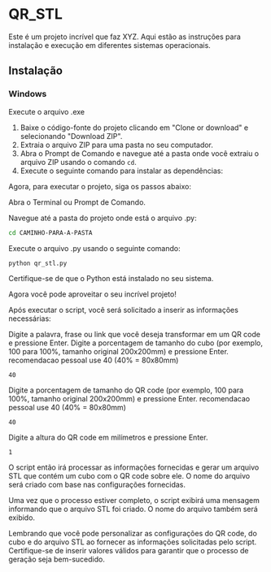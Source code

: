 # QR_STL

Este é um projeto incrível que faz XYZ. Aqui estão as instruções para instalação e execução em diferentes sistemas operacionais.

## Instalação

### Windows

Execute o arquivo .exe

1. Baixe o código-fonte do projeto clicando em "Clone or download" e selecionando "Download ZIP".
2. Extraia o arquivo ZIP para uma pasta no seu computador.
3. Abra o Prompt de Comando e navegue até a pasta onde você extraiu o arquivo ZIP usando o comando `cd`.
4. Execute o seguinte comando para instalar as dependências:


Agora, para executar o projeto, siga os passos abaixo:

Abra o Terminal ou Prompt de Comando.

Navegue até a pasta do projeto onde está o arquivo .py:

```sh
cd CAMINHO-PARA-A-PASTA
```
Execute o arquivo .py usando o seguinte comando:
```sh
python qr_stl.py
```
Certifique-se de que o Python está instalado no seu sistema.

Agora você pode aproveitar o seu incrível projeto!


Após executar o script, você será solicitado a inserir as informações necessárias:

Digite a palavra, frase ou link que você deseja transformar em um QR code e pressione Enter.
Digite a porcentagem de tamanho do cubo (por exemplo, 100 para 100%, tamanho original 200x200mm) e pressione Enter.
recomendacao pessoal use 40 (40% = 80x80mm)
````
40
`````
Digite a porcentagem de tamanho do QR code (por exemplo, 100 para 100%, tamanho original 200x200mm) e pressione Enter.
recomendacao pessoal use 40 (40% = 80x80mm)

````
40
`````
Digite a altura do QR code em milímetros e pressione Enter.
````
1
`````
O script então irá processar as informações fornecidas e gerar um arquivo STL que contém um cubo com o QR code sobre ele. O nome do arquivo será criado com base nas configurações fornecidas.

Uma vez que o processo estiver completo, o script exibirá uma mensagem informando que o arquivo STL foi criado. O nome do arquivo também será exibido.

Lembrando que você pode personalizar as configurações do QR code, do cubo e do arquivo STL ao fornecer as informações solicitadas pelo script. Certifique-se de inserir valores válidos para garantir que o processo de geração seja bem-sucedido.
